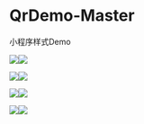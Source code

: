 # QrDemo-Master
小程序样式Demo

![](https://github.com/huangshuyuan/QrDemo-Master/blob/master/image/1.png)![](https://github.com/huangshuyuan/QrDemo-Master/blob/master/image/2.png)


![](https://github.com/huangshuyuan/QrDemo-Master/blob/master/image/3.png)![](https://github.com/huangshuyuan/QrDemo-Master/blob/master/image/4.png)

![](https://github.com/huangshuyuan/QrDemo-Master/blob/master/image/5.png)![](https://github.com/huangshuyuan/QrDemo-Master/blob/master/image/6.png)


![](https://github.com/huangshuyuan/QrDemo-Master/blob/master/image/7.png)![](https://github.com/huangshuyuan/QrDemo-Master/blob/master/image/8.png)
